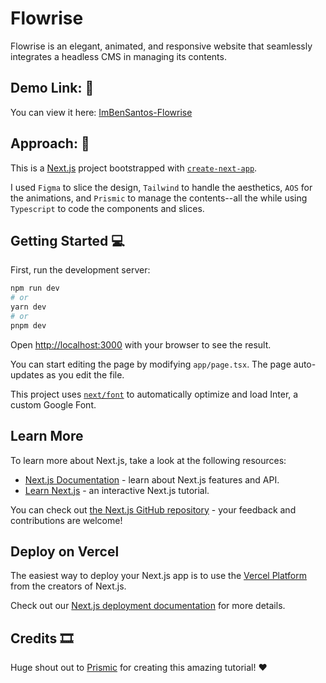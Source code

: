 # Flowrise

Flowrise is an elegant, animated, and responsive website that seamlessly integrates a headless CMS in managing its contents.

## Demo Link: 🔗 
You can view it here: [ImBenSantos-Flowrise](https://imbensantos-flowrise.vercel.app/)


## Approach: 🚶
This is a [Next.js](https://nextjs.org/) project bootstrapped with [`create-next-app`](https://github.com/vercel/next.js/tree/canary/packages/create-next-app).

I used `Figma` to slice the design, `Tailwind` to handle the aesthetics, `AOS` for the animations, and `Prismic` to manage the contents--all the while using `Typescript` to code the components and slices.


## Getting Started 💻

First, run the development server:

```bash
npm run dev
# or
yarn dev
# or
pnpm dev
```

Open [http://localhost:3000](http://localhost:3000) with your browser to see the result.

You can start editing the page by modifying `app/page.tsx`. The page auto-updates as you edit the file.

This project uses [`next/font`](https://nextjs.org/docs/basic-features/font-optimization) to automatically optimize and load Inter, a custom Google Font.

## Learn More

To learn more about Next.js, take a look at the following resources:

- [Next.js Documentation](https://nextjs.org/docs) - learn about Next.js features and API.
- [Learn Next.js](https://nextjs.org/learn) - an interactive Next.js tutorial.

You can check out [the Next.js GitHub repository](https://github.com/vercel/next.js/) - your feedback and contributions are welcome!

## Deploy on Vercel

The easiest way to deploy your Next.js app is to use the [Vercel Platform](https://vercel.com/new?utm_medium=default-template&filter=next.js&utm_source=create-next-app&utm_campaign=create-next-app-readme) from the creators of Next.js.

Check out our [Next.js deployment documentation](https://nextjs.org/docs/deployment) for more details.

## Credits 🎞
Huge shout out to [Prismic](https://www.youtube.com/@Prismic) for creating this amazing tutorial! ♥
